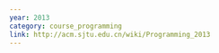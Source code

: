 ```yaml
---
year: 2013
category: course_programming
link: http://acm.sjtu.edu.cn/wiki/Programming_2013
---
```


